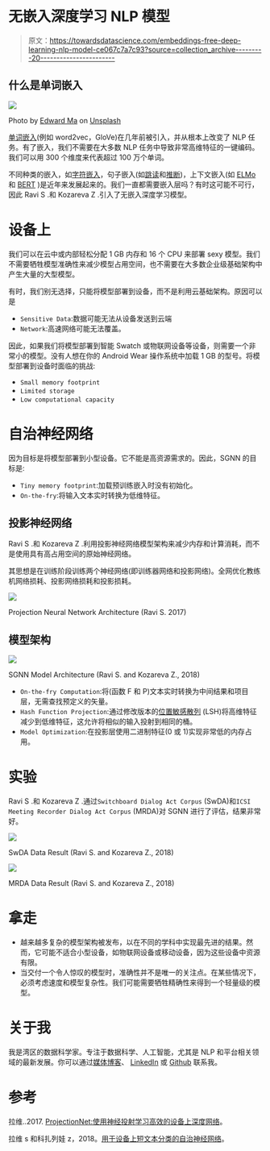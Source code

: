 # 无嵌入深度学习 NLP 模型

> 原文：<https://towardsdatascience.com/embeddings-free-deep-learning-nlp-model-ce067c7a7c93?source=collection_archive---------20----------------------->

## 什么是单词嵌入

![](img/41e0ca662690863b2f0553fc7ed52444.png)

Photo by [Edward Ma](https://unsplash.com/@makcedward?utm_source=medium&utm_medium=referral) on [Unsplash](https://unsplash.com?utm_source=medium&utm_medium=referral)

[单词嵌入](/3-silver-bullets-of-word-embedding-in-nlp-10fa8f50cc5a)(例如 word2vec，GloVe)在几年前被引入，并从根本上改变了 NLP 任务。有了嵌入，我们不需要在大多数 NLP 任务中导致非常高维特征的一键编码。我们可以用 300 个维度来代表超过 100 万个单词。

不同种类的嵌入，如[字符嵌入](/besides-word-embedding-why-you-need-to-know-character-embedding-6096a34a3b10)，句子嵌入(如[跳读](/transforming-text-to-sentence-embeddings-layer-via-some-thoughts-b77bed60822c)和[推断](/learning-sentence-embeddings-by-natural-language-inference-a50b4661a0b8))，上下文嵌入(如 [ELMo](/elmo-helps-to-further-improve-your-word-embeddings-c6ed2c9df95f) 和 [BERT](/how-bert-leverage-attention-mechanism-and-transformer-to-learn-word-contextual-relations-5bbee1b6dbdb) )是近年来发展起来的。我们一直都需要嵌入层吗？有时这可能不可行，因此 Ravi S .和 Kozareva Z .引入了无嵌入深度学习模型。

# 设备上

我们可以在云中或内部轻松分配 1 GB 内存和 16 个 CPU 来部署 sexy 模型。我们不需要牺牲模型准确性来减少模型占用空间，也不需要在大多数企业级基础架构中产生大量的大型模型。

有时，我们别无选择，只能将模型部署到设备，而不是利用云基础架构。原因可以是

*   `Sensitive Data`:数据可能无法从设备发送到云端
*   `Network`:高速网络可能无法覆盖。

因此，如果我们将模型部署到智能 Swatch 或物联网设备等设备，则需要一个非常小的模型。没有人想在你的 Android Wear 操作系统中加载 1 GB 的型号。将模型部署到设备时面临的挑战:

*   `Small memory footprint`
*   `Limited storage`
*   `Low computational capacity`

# 自治神经网络

因为目标是将模型部署到小型设备。它不能是高资源需求的。因此，SGNN 的目标是:

*   `Tiny memory footprint`:加载预训练嵌入时没有初始化。
*   `On-the-fry`:将输入文本实时转换为低维特征。

## 投影神经网络

Ravi S .和 Kozareva Z .利用投影神经网络模型架构来减少内存和计算消耗，而不是使用具有高占用空间的原始神经网络。

其思想是在训练阶段训练两个神经网络(即训练器网络和投影网络)。全网优化教练机网络损耗、投影网络损耗和投影损耗。

![](img/4b0eb5b519eb52736735dd4136ffdc2c.png)

Projection Neural Network Architecture (Ravi S. 2017)

## 模型架构

![](img/f5cc5fe82fd32765b89062009ebabc11.png)

SGNN Model Architecture (Ravi S. and Kozareva Z., 2018)

*   `On-the-fry Computation`:将(函数 F 和 P)文本实时转换为中间结果和项目层，无需查找预定义的矢量。
*   `Hash Function Projection`:通过修改版本的[位置敏感散列](https://en.wikipedia.org/wiki/Locality-sensitive_hashing) (LSH)将高维特征减少到低维特征，这允许将相似的输入投射到相同的桶。
*   `Model Optimization`:在投影层使用二进制特征(0 或 1)实现非常低的内存占用。

# 实验

Ravi S .和 Kozareva Z .通过`Switchboard Dialog Act Corpus` (SwDA)和`ICSI Meeting Recorder Dialog Act Corpus` (MRDA)对 SGNN 进行了评估，结果非常好。

![](img/8234c284cb0bbfa3c6c3d8384557d5fc.png)

SwDA Data Result (Ravi S. and Kozareva Z., 2018)

![](img/b0a55acc381d45be28b73aace41fa673.png)

MRDA Data Result (Ravi S. and Kozareva Z., 2018)

# 拿走

*   越来越多复杂的模型架构被发布，以在不同的学科中实现最先进的结果。然而，它可能不适合小型设备，如物联网设备或移动设备，因为这些设备中资源有限。
*   当交付一个令人惊叹的模型时，准确性并不是唯一的关注点。在某些情况下，必须考虑速度和模型复杂性。我们可能需要牺牲精确性来得到一个轻量级的模型。

# 关于我

我是湾区的数据科学家。专注于数据科学、人工智能，尤其是 NLP 和平台相关领域的最新发展。你可以通过[媒体博客](http://medium.com/@makcedward/)、 [LinkedIn](https://www.linkedin.com/in/edwardma1026) 或 [Github](https://github.com/makcedward) 联系我。

# 参考

拉维..2017. [ProjectionNet:使用神经投射学习高效的设备上深度网络](https://arxiv.org/pdf/1708.00630.pdf)。

拉维 s 和科扎列娃 z，2018。[用于设备上短文本分类的自治神经网络](https://aclweb.org/anthology/D18-1105)。